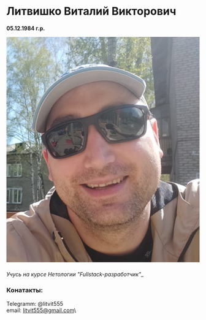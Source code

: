    # Литвишко Виталий Викторович
   **05.12.1984 г.р.**

![](/picture.jpg)


   _Учусь на курсе Нетологии "Fullstack-разработчик"__

### Конатакты: 
Telegramm: @litvit555\
email: litvit555@gmail.com\
